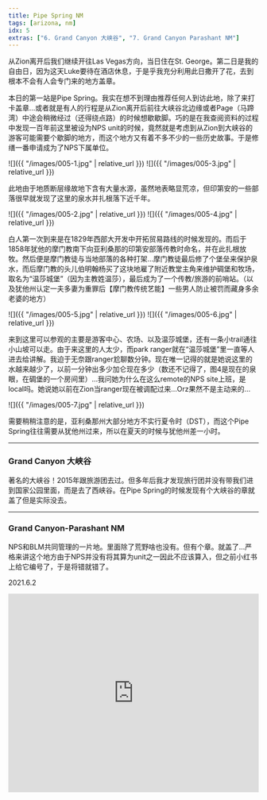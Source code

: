 ```yaml
---
title: Pipe Spring NM
tags: [arizona, nm]
idx: 5
extras: ["6. Grand Canyon 大峡谷", "7. Grand Canyon Parashant NM"]
---
```


从Zion离开后我们继续开往Las Vegas方向，当日住在St. George。第二日是我的自由日，因为这天Luke要待在酒店休息，于是乎我充分利用此日撒开了花，去到根本不会有人会专门来的地方盖章。

本日的第一站是Pipe Spring。我实在想不到理由推荐任何人到访此地，除了来打卡盖章…或者就是有人的行程是从Zion离开后前往大峡谷北边缘或者Page（马蹄湾）中途会稍微经过（还得绕点路）的时候想歇歇脚。巧的是在我查阅资料的过程中发现一百年前这里被设为NPS unit的时候，竟然就是考虑到从Zion到大峡谷的游客可能需要个歇脚的地方，而这个地方又有着不多不少的一些历史故事。于是修缮一番申请成为了NPS下属单位。

![]({{ "/images/005-1.jpg" | relative_url }})
![]({{ "/images/005-3.jpg" | relative_url }})

此地由于地质断层缘故地下含有大量水源，虽然地表略显荒凉，但印第安的一些部落很早就发现了这里的泉水并扎根落下近千年。

![]({{ "/images/005-2.jpg" | relative_url }})
![]({{ "/images/005-4.jpg" | relative_url }})

白人第一次到来是在1829年西部大开发中开拓贸易路线的时候发现的。而后于1858年犹他的摩门教南下向亚利桑那的印第安部落传教时命名，并在此扎根放牧。然后便是摩门教徒与当地部落的各种打架…摩门教徒最后修了个堡垒来保护泉水，而后摩门教的头儿伯明翰杨买了这块地雇了附近教堂主角来维护碉堡和牧场，取名为“温莎城堡”（因为主教姓温莎），最后成为了一个传教/旅游的前哨站。（以及犹他州认定一夫多妻为重罪后【摩门教传统艺能】一些男人防止被罚而藏身多余老婆的地方）

![]({{ "/images/005-5.jpg" | relative_url }})
![]({{ "/images/005-6.jpg" | relative_url }})

来到这里可以参观的主要是游客中心、农场、以及温莎城堡，还有一条小trail通往小山坡可以走。由于来这里的人太少，而park ranger就在“温莎城堡”里一直等人进去给讲解。我迫于无奈跟ranger尬聊数分钟。现在唯一记得的就是她说这里的水越来越少了，以前一分钟出多少加仑现在多少（数还不记得了，图4是现在的泉眼，在碉堡的一个房间里）…我问她为什么在这么remote的NPS site上班，是local吗。她说她以前在Zion当ranger现在被调配过来…Orz果然不是主动来的…

![]({{ "/images/005-7.jpg" | relative_url }})

需要稍稍注意的是，亚利桑那州大部分地方不实行夏令时（DST），而这个Pipe Spring往往需要从犹他州过来，所以在夏天的时候与犹他州差一小时。

---

### Grand Canyon 大峡谷
著名的大峡谷！2015年跟旅游团去过。但多年后我才发现旅行团并没有带我们进到国家公园里面，而是去了西峡谷。在Pipe Spring的时候发现有个大峡谷的章就盖了但是实际没去。

---

### Grand Canyon-Parashant NM
NPS和BLM共同管理的一片地。里面除了荒野啥也没有。但有个章。就盖了…严格来讲这个地方由于NPS并没有将其算为unit之一因此不应该算入，但之前小红书上给它编号了，于是将错就错了。

2021.6.2

<iframe src="https://www.google.com/maps/embed?pb=!1m14!1m8!1m3!1d1632244.747981893!2d-113.7794552!3d36.9625817!3m2!1i1024!2i768!4f13.1!3m3!1m2!1s0x80cb310ac617d383%3A0xe4c94230bf69e823!2sPipe%20Spring%20National%20Monument!5e0!3m2!1sen!2sus!4v1652162529102!5m2!1sen!2sus" width="100%" height="400" style="border:0;" allowfullscreen="" loading="lazy" referrerpolicy="no-referrer-when-downgrade"></iframe>
